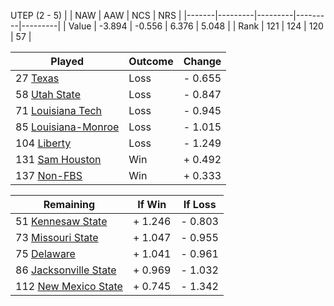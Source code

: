 UTEP (2 - 5)
|       |   NAW   |   AAW   |   NCS   |   NRS   |
|-------|---------|---------|---------|---------|
| Value |  -3.894 |  -0.556 |   6.376 |   5.048 |
| Rank  |     121 |     124 |     120 |      57 |

| Played                    | Outcome    |  Change  |
|---------------------------|------------|----------|
|  27 [Texas                 ](Texas.md)| Loss       | -  0.655 |
|  58 [Utah State            ](UtahState.md)| Loss       | -  0.847 |
|  71 [Louisiana Tech        ](LouisianaTech.md)| Loss       | -  0.945 |
|  85 [Louisiana-Monroe      ](LouisianaMonroe.md)| Loss       | -  1.015 |
| 104 [Liberty               ](Liberty.md)| Loss       | -  1.249 |
| 131 [Sam Houston           ](SamHouston.md)| Win        | +  0.492 |
| 137 [Non-FBS               ](NonFBS.md)| Win        | +  0.333 |

| Remaining                 |  If Win  |  If Loss |
|---------------------------|----------|----------|
|  51 [Kennesaw State        ](KennesawState.md)| +  1.246 | -  0.803 |
|  73 [Missouri State        ](MissouriState.md)| +  1.047 | -  0.955 |
|  75 [Delaware              ](Delaware.md)| +  1.041 | -  0.961 |
|  86 [Jacksonville State    ](JacksonvilleState.md)| +  0.969 | -  1.032 |
| 112 [New Mexico State      ](NewMexicoState.md)| +  0.745 | -  1.342 |

